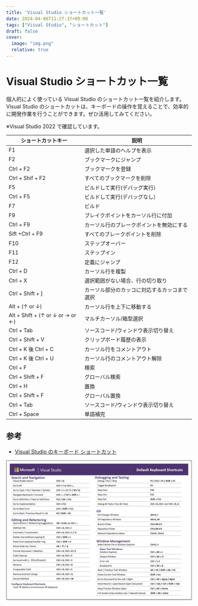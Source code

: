 ```yaml
---
title: 'Visual Studio ショートカット一覧'
date: 2024-04-06T11:27:37+09:00
tags: ["Visual Studio", "ショートカット"]
draft: false
cover:
  image: "img.png"
  relative: true
---
```

# Visual Studio ショートカット一覧

個人的によく使っている Visual Studio のショートカット一覧を紹介します。
Visual Studio のショートカットは、キーボードの操作を覚えることで、効率的に開発作業を行うことができます。ぜひ活用してみてください。

※Visual Studio 2022 で確認しています。

| ショートカットキー                        | 説明                     |
|----------------------------------|------------------------|
| F1                               | 選択した単語のヘルプを表示          |
| F2                               | ブックマークにジャンプ            |
| Ctrl + F2                        | ブックマークを登録              |
| Ctrl + Shif + F2                 | すべてのブックマークを削除          |
| F5                               | ビルドして実行(デバッグ実行）        |
| Ctrl + F5                        | ビルドして実行(デバッグなし）        |
| F7                               | ビルド                    |
| F9                               | ブレイクポイントをカーソル行に付加      |
| Ctrl + F9                        | カーソル行のブレークポイントを無効にする   |
| Sift +Ctrl + F9                  | すべてのブレークポイントを削除        |
| F10                              | ステップオーバー               |
| F11                              | ステップイン                 |
| F12                              | 定義にジャンプ                |
| Ctrl + D                         | カーソル行を複製               |
| Ctrl + X                         | 選択範囲がない場合、行の切り取り       |
| Ctrl + Shift + ]                 | カーソル部分のカッコに対応するカッコまで選択 |
| Alt + (↑ or ↓)                   | カーソル行を上下に移動する          |
| Alt + Shift + (↑ or ↓ or → or ←) | マルチカーソル/箱型選択           |
| Ctrl + Tab                       | ソースコード/ウィンドウ表示切り替え     |
| Ctrl + Shift + V                 | クリップボード履歴の表示           |
| Ctrl + K 後 Ctrl + C              | カーソル行をコメントアウト          |
| Ctrl + K 後 Ctrl + U              | カーソル行のコメントアウト解除        |
| Ctrl + F                         | 検索                     |
| Ctrl + Shift + F                 | グローバル検索                |
| Ctrl + H                         | 置換                     |
| Ctrl + Shift + F                 | グローバル置換                |
| Ctrl + Tab                       | ソースコード/ウィンドウ表示切り替え     |
| Ctrl + Space                     | 単語補完                   |

## 参考
- [Visual Studio のキーボード ショートカット](https://learn.microsoft.com/ja-jp/visualstudio/ide/default-keyboard-shortcuts-in-visual-studio?view=vs-2022&utm_source=vshelp&wt.mc_id=visualstudio_inproduct_shortcuts_csaapp)

![img_1.png](img_1.png)
